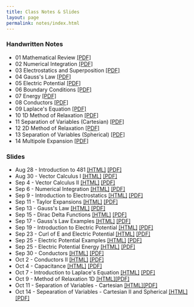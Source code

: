 ```yaml
---
title: Class Notes & Slides
layout: page
permalink: notes/index.html
---
```


### Handwritten Notes

- 01 Mathematical Review [[PDF]](./handwritten/01_Mathematical_Review.pdf)
- 02 Numerical Integration [[PDF]](./handwritten/02_Numerical_Integration.pdf)
- 03 Electrostatics and Superposition [[PDF]](./handwritten/03_Electrostatics_and_Superposition.pdf)
- 04 Gauss's Law [[PDF]](./handwritten/04_Gauss_Law.pdf)
- 05 Electric Potential [[PDF]](./handwritten/05_Electric_Potential.pdf)
- 06 Boundary Conditions [[PDF]](./handwritten/06_Boundary_Conditions.pdf)
- 07 Energy [[PDF]](./handwritten/07_Energy.pdf)
- 08 Conductors [[PDF]](./handwritten/08_Conductors.pdf)
- 09 Laplace's Equation [[PDF]](./handwritten/09_Laplaces_Equation.pdf)
- 10 1D Method of Relaxation [[PDF]](./handwritten/10_Method_of_Relaxation.pdf)
- 11 Separation of Variables (Cartesian) [[PDF]](./handwritten/11_Separation_of_Variables_Cartesian.pdf)
- 12 2D Method of Relaxation [[PDF]](./handwritten/12_Method_of_Relaxation.pdf)
- 13 Separation of Variables (Spherical) [[PDF]](./handwritten/13_Separation_of_Variables_Spherical.pdf)
- 14 Multipole Expansion [[PDF]](./handwritten/14_Multipole_Expansion.pdf)

### Slides

- Aug 28 - Introduction to 481 [[HTML]](./01-slides.html) [[PDF]](./01-slides.pdf)
- Aug 30 - Vector Calculus I [[HTML]](./02-slides.html) [[PDF]](./02-slides.pdf)
- Sep 4 - Vector Calculus II [[HTML]](./03-slides.html) [[PDF]](./03-slides.pdf)
- Sep 6 - Numerical Integration [[HTML]](./04-slides.html) [[PDF]](./04-slides.pdf)
- Sep 9 - Introduction to Electrostatics [[HTML]](./05-slides.html) [[PDF]](./05-slides.pdf)
- Sep 11 - Taylor Expansions [[HTML]](./06-slides.html) [[PDF]](./06-slides.pdf)
- Sep 13 - Gauss's Law [[HTML]](./07-slides.html) [[PDF]](./07-slides.pdf)
- Sep 15 - Dirac Delta Functions [[HTML]](./08-slides.html) [[PDF]](./08-slides.pdf)
- Sep 17 - Gauss's Law Examples [[HTML]](./09-slides.html) [[PDF]](./09-slides.pdf)
- Sep 19 - Introduction to Electric Potential [[HTML]](./10-slides.html) [[PDF]](./10-slides.pdf)
- Sep 23 - Curl of E and Electric Potential [[HTML]](./11-slides.html) [[PDF]](./11-slides.pdf)
- Sep 25 - Electric Potential Examples [[HTML]](./12-slides.html) [[PDF]](./12-slides.pdf)
- Sep 25 - Electric Potential Energy [[HTML]](./13-slides.html) [[PDF]](./13-slides.pdf)
- Sep 30 - Conductors [[HTML]](./14-slides.html) [[PDF]](./14-slides.pdf)
- Oct 2 - Conductors II [[HTML]](./15-slides.html) [[PDF]](./15-slides.pdf)
- Oct 4 - Capacitance [[HTML]](./16-slides.html) [[PDF]](./16-slides.pdf)
- Oct 7 - Introduction to Laplace's Equation [[HTML]](./17-slides.html) [[PDF]](./17-slides.pdf)
- Oct 9 - Method of Relaxation 1D [[HTML]](./18-slides.html)[[PDF]](./18-slides.pdf)
- Oct 11 - Separation of Variables - Cartesian [[HTML]](./19-slides.html)[[PDF]](./19-slides.pdf)
- Oct 14 - Sepearation of Variables - Cartesian II and Spherical [[HTML]](./20-slides.html)[[PDF]](./20-slides.pdf)
